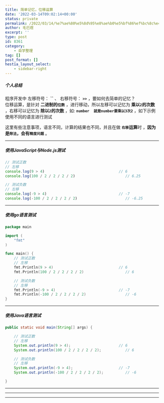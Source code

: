 ```yaml
---
title: 简单记忆，位移运算
date: '2022-03-14T09:02:14+00:00'
status: private
permalink: /2022/03/14/%e7%ae%80%e5%8d%95%e8%ae%b0%e5%bf%86%ef%bc%8c%e4%bd%8d%e7%a7%bb%e8%bf%90%e7%ae%97
author: 毛巳煜
excerpt: ''
type: post
id: 8361
category:
    - 自学整理
tag: []
post_format: []
hestia_layout_select:
    - sidebar-right
---
```

##### 个人总结

 程序开发中 左移符号： **``** 、 右移符号： **`>>`** ，要如何去简单的记忆？  
 位移运算，是针对 **二进制的`位数`** ，进行移动，所以左移可以记忆为 **乘以`2`的次数** ，右移可以记忆为 **除以`2`的次数** ，如: **`number  就是number要乘以3次2`** ，如下示例使用不同的语言进行测试

 这里有些注意事项，语言不同，计算的结果也不同，并且在做 **`右移`运算**时 ，**因为是`除法`，会有`精度问题`** 。

- - - - - -

##### 使用JavaScript与Node.js测试

```javascript
// 测试正数
// 左移
console.log(9 > 4)                                  // 6
console.log(100 / 2 / 2 / 2 / 2)                       // 6.25

// 测试负数
// 左移
console.log(-9 > 4)                                 // -7
console.log(-100 / 2 / 2 / 2 / 2)                      // -6.25

```

- - - - - -

##### 使用go语言测试

```go
package main

import (
    "fmt"
)

func main() {
    // 测试正数
    // 左移
    fmt.Println(9 > 4)                              // 6
    fmt.Println(100 / 2 / 2 / 2 / 2)                   // 6

    // 测试负数
    // 左移
    fmt.Println(-9 > 4)                             // -7
    fmt.Println(-100 / 2 / 2 / 2 / 2)                  // -6
}


```

- - - - - -

##### 使用Java语言测试

```java
public static void main(String[] args) {

    // 测试正数
    // 左移
    System.out.println(9 > 4);                      // 6
    System.out.println(100 / 2 / 2 / 2 / 2);           // 6

    // 测试负数
    // 左移
    System.out.println(-9 > 4);                     // -7
    System.out.println(-100 / 2 / 2 / 2 / 2);          // -6

}


```

- - - - - -

- - - - - -

- - - - - -